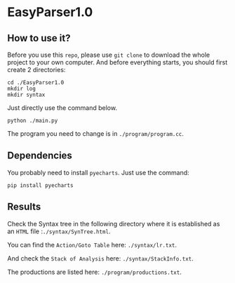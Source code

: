 # EasyParser1.0
## How to use it?
Before you use this `repo`, please use `git clone` to download the whole project to your own computer.
And before everything starts, you should first create 2 directories:
```shell
cd ./EasyParser1.0
mkdir log
mkdir syntax
```
Just directly use the command below.
```shell
python ./main.py
```
The program you need to change is in `./program/program.cc`.
## Dependencies
You probably need to install `pyecharts`. Just use the command:
```shell
pip install pyecharts
```
## Results
Check the Syntax tree in the following directory where it is established as an `HTML` file :`./syntax/SynTree.html`.

You can find the `Action/Goto Table` here: `./syntax/lr.txt`.

And check the `Stack of Analysis` here: `./syntax/StackInfo.txt`.

The productions are listed here: `./program/productions.txt`.